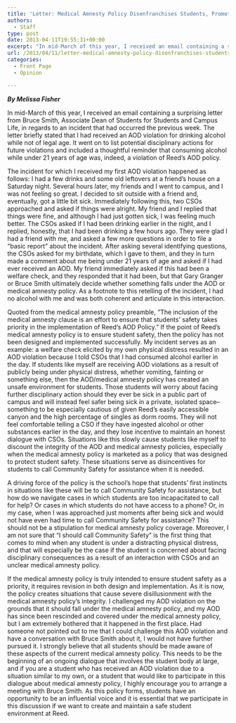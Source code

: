 ```yaml
---
title: 'Letter: Medical Amnesty Policy Disenfranchises Students, Promotes Unsafe Environment'
authors: 
  - Staff
type: post
date: 2013-04-11T19:55:31+00:00
excerpt: "In mid-March of this year, I received an email containing a surprising letter from Bruce Smith, Associate Dean of Students for Students and Campus Life, in regards to an incident that had occurred the previous week. The letter briefly stated that I had received an AOD violation for drinking alcohol while not of legal age. It went on to list potential disciplinary actions for future violations and included a thoughtful reminder that consuming alcohol while under 21 years of age was, indeed, a violation of Reed's AOD policy."
url: /2013/04/11/letter-medical-amnesty-policy-disenfranchises-students-promotes-unsafe-environment/
categories:
  - Front Page
  - Opinion

---
```

<div>
  <p>
    <b><i>By Melissa Fisher</i></b>
  </p>
</div>

In mid-March of this year, I received an email containing a surprising letter from Bruce Smith, Associate Dean of Students for Students and Campus Life, in regards to an incident that had occurred the previous week. The letter briefly stated that I had received an AOD violation for drinking alcohol while not of legal age. It went on to list potential disciplinary actions for future violations and included a thoughtful reminder that consuming alcohol while under 21 years of age was, indeed, a violation of Reed&#8217;s AOD policy.

The incident for which I received my first AOD violation happened as follows: I had a few drinks and some old leftovers at a friend&#8217;s house on a Saturday night. Several hours later, my friends and I went to campus, and I was not feeling so great. I decided to sit outside with a friend and, eventually, got a little bit sick. Immediately following this, two CSOs approached and asked if things were alright. My friend and I replied that things were fine, and although I had just gotten sick, I was feeling much better. The CSOs asked if I had been drinking earlier in the night, and I replied, honestly, that I had been drinking a few hours ago. They were glad I had a friend with me, and asked a few more questions in order to file a &#8220;basic report&#8221; about the incident. After asking several identifying questions, the CSOs asked for my birthdate, which I gave to them, and they in turn made a comment about me being under 21 years of age and asked if I had ever received an AOD. My friend immediately asked if this had been a welfare check, and they responded that it had been, but that Gary Granger or Bruce Smith ultimately decide whether something falls under the AOD or medical amnesty policy. As a footnote to this retelling of the incident, I had no alcohol with me and was both coherent and articulate in this interaction.

Quoted from the medical amnesty policy preamble, &#8220;The inclusion of the medical amnesty clause is an effort to ensure that students’ safety takes priority in the implementation of Reed’s AOD Policy.&#8221; If the point of Reed&#8217;s medical amnesty policy is to ensure student safety, then the policy has not been designed and implemented successfully. My incident serves as an example: a welfare check elicited by my own physical distress resulted in an AOD violation because I told CSOs that I had consumed alcohol earlier in the day. If students like myself are receiving AOD violations as a result of publicly being under physical distress, whether vomiting, fainting or something else, then the AOD/medical amnesty policy has created an unsafe environment for students. Those students will worry about facing further disciplinary action should they ever be sick in a public part of campus and will instead feel safer being sick in a private, isolated space–something to be especially cautious of given Reed&#8217;s easily accessible canyon and the high percentage of singles as dorm rooms. They will not feel comfortable telling a CSO if they have ingested alcohol or other substances earlier in the day, and they lose incentive to maintain an honest dialogue with CSOs. Situations like this slowly cause students like myself to discount the integrity of the AOD and medical amnesty policies, especially when the medical amnesty policy is marketed as a policy that was designed to protect student safety. These situations serve as disincentives for students to call Community Safety for assistance when it is needed.

A driving force of the policy is the school&#8217;s hope that students&#8217; first instincts in situations like these will be to call Community Safety for assistance, but how do we navigate cases in which students are too incapacitated to call for help? Or cases in which students do not have access to a phone? Or, in my case, when I was approached just moments after being sick and would not have even had time to call Community Safety for assistance? This should not be a stipulation for medical amnesty policy coverage. Moreover, I am not sure that &#8220;I should call Community Safety&#8221; is the first thing that comes to mind when any student is under a distracting physical distress, and that will especially be the case if the student is concerned about facing disciplinary consequences as a result of an interaction with CSOs and an unclear medical amnesty policy.

If the medical amnesty policy is truly intended to ensure student safety as a priority, it requires revision in both design and implementation. As it is now, the policy creates situations that cause severe disillusionment with the medical amnesty policy&#8217;s integrity. I challenged my AOD violation on the grounds that it should fall under the medical amnesty policy, and my AOD has since been rescinded and covered under the medical amnesty policy, but I am extremely bothered that it happened in the first place. Had someone not pointed out to me that I could challenge this AOD violation and have a conversation with Bruce Smith about it, I would not have further pursued it. I strongly believe that all students should be made aware of these aspects of the current medical amnesty policy. This needs to be the beginning of an ongoing dialogue that involves the student body at large, and if you are a student who has received an AOD violation due to a situation similar to my own, or a student that would like to participate in this dialogue about medical amnesty policy, I highly encourage you to arrange a meeting with Bruce Smith. As this policy forms, students have an opportunity to be an influential voice and it is essential that we participate in this discussion if we want to create and maintain a safe student environment at Reed.